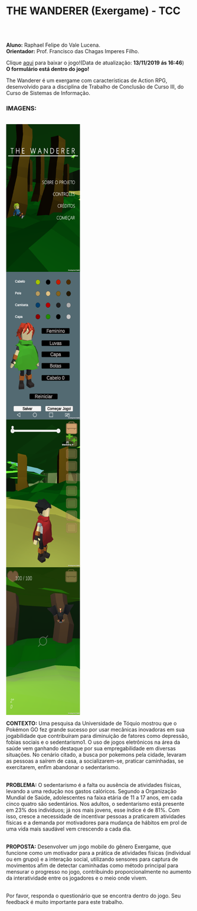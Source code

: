 <h1>THE WANDERER (Exergame) - TCC</h1><br><br>

<b>Aluno:</b> Raphael Felipe do Vale Lucena.<br>
<b>Orientador:</b> Prof. Francisco das Chagas Imperes Filho.<br>


Clique <a href="https://github.com/Rouem/TheWanderer-TCC-/raw/master/TheWanderer.alphaDemo.apk">aqui</a> para baixar o jogo!(Data de atualização: <b>13/11/2019 ás 16:46</b>)<br>
<b>O formulário está dentro do jogo!</b>

The Wanderer é um exergame com características de Action RPG, desenvolvido para a disciplina de 
Trabalho de Conclusão de Curso III, do Curso de Sistemas de Informação.

<h3>IMAGENS:</h3><br>
<div style="display: inline-grid;">
<img src="https://github.com/Rouem/TheWanderer-TCC-/blob/master/Imagens/Tittle.png" width="200" height="400" />
<img src="https://github.com/Rouem/TheWanderer-TCC-/blob/master/Imagens/Custom.png" width="200" height="400" />
<img src="https://github.com/Rouem/TheWanderer-TCC-/blob/master/Imagens/Map.png" width="200" height="400" />
<img src="https://github.com/Rouem/TheWanderer-TCC-/blob/master/Imagens/batGyro.png" width="200" height="400" />
</div>

<b>CONTEXTO:</b> Uma pesquisa da Universidade de Tóquio mostrou que o Pokémon GO fez grande sucesso por usar mecânicas inovadoras em sua jogabilidade que contribuíram para diminuição de fatores como depressão, fobias sociais e o sedentarismo1. O uso de jogos 
eletrônicos na área da saúde vem ganhando destaque por sua empregabilidade em diversas situações. No cenário citado, a busca 
por pokemons pela cidade, levaram as pessoas a saírem de casa, a socializarem-se, praticar caminhadas, se exercitarem, enfim 
abandonar o sedentarismo.<br><br>

<b>PROBLEMA:</b> O sedentarismo é a falta ou ausência de atividades físicas, levando a uma redução nos gastos calóricos. Segundo a Organização Mundial de Saúde, adolescentes na faixa etária de 11 a 17 anos, em cada cinco quatro são sedentários. Nos adultos, o sedentarismo está presente em 23% dos indivíduos; já nos mais jovens, esse índice é de 81%. Com isso, cresce a necessidade de incentivar pessoas a praticarem atividades físicas e a demanda por motivadores para mudança de hábitos em prol de uma vida mais saudável vem crescendo a cada dia.<br><br>

<b>PROPOSTA:</b> Desenvolver um jogo mobile do gênero Exergame, que funcione como um motivador para a prática de atividades físicas (individual ou em grupo) e a interação social, utilizando sensores para captura de movimentos afim de detectar caminhadas como método principal para mensurar o progresso no jogo, contribuindo proporcionalmente no aumento da interatividade entre os jogadores 
e o meio onde vivem.<br><br>

Por favor, responda o questionário que se encontra dentro do jogo. Seu feedback é muito importante para este trabalho.<br>
